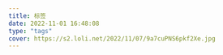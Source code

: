 ```yaml
---
title: 标签
date: 2022-11-01 16:48:08
type: "tags"
cover: https://s2.loli.net/2022/11/07/9a7cuPNS6pkf2Xe.jpg
---
```

